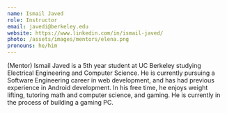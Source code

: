 ```yaml
---
name: Ismail Javed
role: Instructor
email: javedi@berkeley.edu
website: https://www.linkedin.com/in/ismail-javed/
photo: /assets/images/mentors/elena.png
pronouns: he/him
---
```



(Mentor) Ismail Javed is a 5th year student at UC Berkeley studying Electrical Engineering and Computer Science. He is currently pursuing a Software Engineering career in web development, and has had previous experience in Android development. In his free time, he enjoys weight lifting, tutoring math and computer science, and gaming. He is currently in the process of building a gaming PC.



